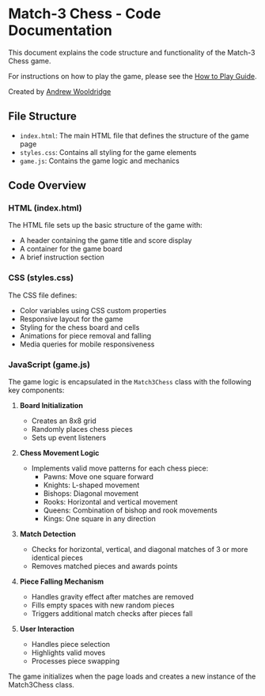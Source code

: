 # Match-3 Chess - Code Documentation

This document explains the code structure and functionality of the Match-3 Chess game.

For instructions on how to play the game, please see the [How to Play Guide](howto.md).

Created by [Andrew Wooldridge](https://andreww.xyz)

## File Structure

- `index.html`: The main HTML file that defines the structure of the game page
- `styles.css`: Contains all styling for the game elements
- `game.js`: Contains the game logic and mechanics

## Code Overview

### HTML (index.html)
The HTML file sets up the basic structure of the game with:
- A header containing the game title and score display
- A container for the game board
- A brief instruction section

### CSS (styles.css)
The CSS file defines:
- Color variables using CSS custom properties
- Responsive layout for the game
- Styling for the chess board and cells
- Animations for piece removal and falling
- Media queries for mobile responsiveness

### JavaScript (game.js)
The game logic is encapsulated in the `Match3Chess` class with the following key components:

1. **Board Initialization**
   - Creates an 8x8 grid
   - Randomly places chess pieces
   - Sets up event listeners

2. **Chess Movement Logic**
   - Implements valid move patterns for each chess piece:
     - Pawns: Move one square forward
     - Knights: L-shaped movement
     - Bishops: Diagonal movement
     - Rooks: Horizontal and vertical movement
     - Queens: Combination of bishop and rook movements
     - Kings: One square in any direction

3. **Match Detection**
   - Checks for horizontal, vertical, and diagonal matches of 3 or more identical pieces
   - Removes matched pieces and awards points

4. **Piece Falling Mechanism**
   - Handles gravity effect after matches are removed
   - Fills empty spaces with new random pieces
   - Triggers additional match checks after pieces fall

5. **User Interaction**
   - Handles piece selection
   - Highlights valid moves
   - Processes piece swapping

The game initializes when the page loads and creates a new instance of the Match3Chess class.
